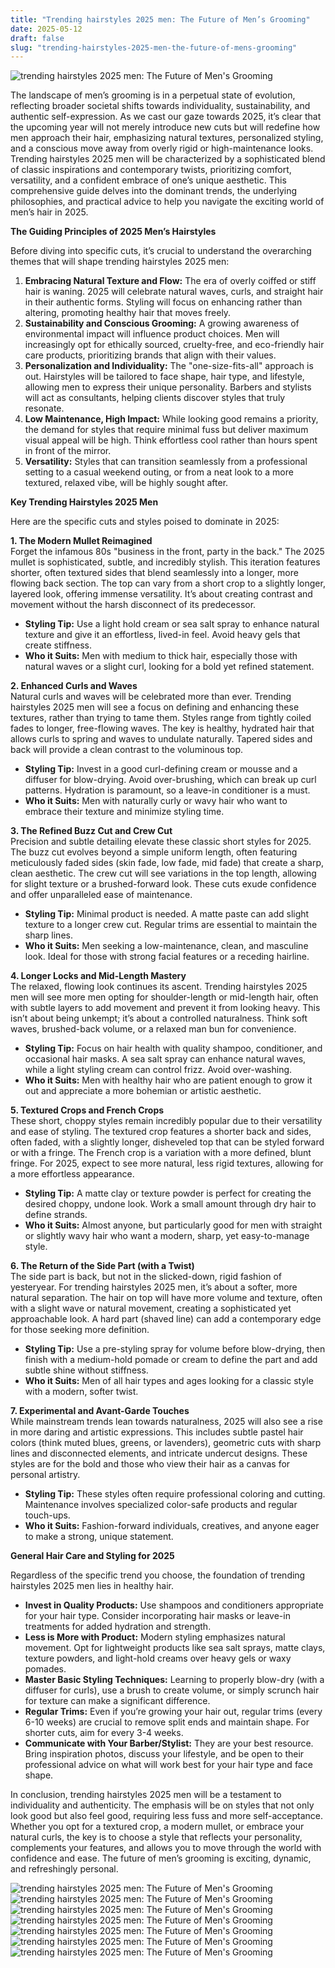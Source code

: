 ```yaml
---
title: "Trending hairstyles 2025 men: The Future of Men’s Grooming"
date: 2025-05-12
draft: false
slug: "trending-hairstyles-2025-men-the-future-of-mens-grooming" 
---
```


![trending hairstyles 2025 men: The Future of Men's Grooming](https://zentrosy.com/wp-content/uploads/2024/10/New-haircuts-for-men-2025-8.png "trending hairstyles 2025 men: The Future of Men's Grooming")

The landscape of men’s grooming is in a perpetual state of evolution, reflecting broader societal shifts towards individuality, sustainability, and authentic self-expression. As we cast our gaze towards 2025, it’s clear that the upcoming year will not merely introduce new cuts but will redefine how men approach their hair, emphasizing natural textures, personalized styling, and a conscious move away from overly rigid or high-maintenance looks. Trending hairstyles 2025 men will be characterized by a sophisticated blend of classic inspirations and contemporary twists, prioritizing comfort, versatility, and a confident embrace of one’s unique aesthetic. This comprehensive guide delves into the dominant trends, the underlying philosophies, and practical advice to help you navigate the exciting world of men’s hair in 2025.

**The Guiding Principles of 2025 Men’s Hairstyles**

Before diving into specific cuts, it’s crucial to understand the overarching themes that will shape trending hairstyles 2025 men:

1. **Embracing Natural Texture and Flow:** The era of overly coiffed or stiff hair is waning. 2025 will celebrate natural waves, curls, and straight hair in their authentic forms. Styling will focus on enhancing rather than altering, promoting healthy hair that moves freely.
2. **Sustainability and Conscious Grooming:** A growing awareness of environmental impact will influence product choices. Men will increasingly opt for ethically sourced, cruelty-free, and eco-friendly hair care products, prioritizing brands that align with their values.
3. **Personalization and Individuality:** The "one-size-fits-all" approach is out. Hairstyles will be tailored to face shape, hair type, and lifestyle, allowing men to express their unique personality. Barbers and stylists will act as consultants, helping clients discover styles that truly resonate.
4. **Low Maintenance, High Impact:** While looking good remains a priority, the demand for styles that require minimal fuss but deliver maximum visual appeal will be high. Think effortless cool rather than hours spent in front of the mirror.
5. **Versatility:** Styles that can transition seamlessly from a professional setting to a casual weekend outing, or from a neat look to a more textured, relaxed vibe, will be highly sought after.

**Key Trending Hairstyles 2025 Men**

Here are the specific cuts and styles poised to dominate in 2025:

**1. The Modern Mullet Reimagined**  
Forget the infamous 80s "business in the front, party in the back." The 2025 mullet is sophisticated, subtle, and incredibly stylish. This iteration features shorter, often textured sides that blend seamlessly into a longer, more flowing back section. The top can vary from a short crop to a slightly longer, layered look, offering immense versatility. It’s about creating contrast and movement without the harsh disconnect of its predecessor.

* **Styling Tip:** Use a light hold cream or sea salt spray to enhance natural texture and give it an effortless, lived-in feel. Avoid heavy gels that create stiffness.
* **Who it Suits:** Men with medium to thick hair, especially those with natural waves or a slight curl, looking for a bold yet refined statement.

**2. Enhanced Curls and Waves**  
Natural curls and waves will be celebrated more than ever. Trending hairstyles 2025 men will see a focus on defining and enhancing these textures, rather than trying to tame them. Styles range from tightly coiled fades to longer, free-flowing waves. The key is healthy, hydrated hair that allows curls to spring and waves to undulate naturally. Tapered sides and back will provide a clean contrast to the voluminous top.

* **Styling Tip:** Invest in a good curl-defining cream or mousse and a diffuser for blow-drying. Avoid over-brushing, which can break up curl patterns. Hydration is paramount, so a leave-in conditioner is a must.
* **Who it Suits:** Men with naturally curly or wavy hair who want to embrace their texture and minimize styling time.

**3. The Refined Buzz Cut and Crew Cut**  
Precision and subtle detailing elevate these classic short styles for 2025. The buzz cut evolves beyond a simple uniform length, often featuring meticulously faded sides (skin fade, low fade, mid fade) that create a sharp, clean aesthetic. The crew cut will see variations in the top length, allowing for slight texture or a brushed-forward look. These cuts exude confidence and offer unparalleled ease of maintenance.

* **Styling Tip:** Minimal product is needed. A matte paste can add slight texture to a longer crew cut. Regular trims are essential to maintain the sharp lines.
* **Who it Suits:** Men seeking a low-maintenance, clean, and masculine look. Ideal for those with strong facial features or a receding hairline.

**4. Longer Locks and Mid-Length Mastery**  
The relaxed, flowing look continues its ascent. Trending hairstyles 2025 men will see more men opting for shoulder-length or mid-length hair, often with subtle layers to add movement and prevent it from looking heavy. This isn’t about being unkempt; it’s about a controlled naturalness. Think soft waves, brushed-back volume, or a relaxed man bun for convenience.

* **Styling Tip:** Focus on hair health with quality shampoo, conditioner, and occasional hair masks. A sea salt spray can enhance natural waves, while a light styling cream can control frizz. Avoid over-washing.
* **Who it Suits:** Men with healthy hair who are patient enough to grow it out and appreciate a more bohemian or artistic aesthetic.

**5. Textured Crops and French Crops**  
These short, choppy styles remain incredibly popular due to their versatility and ease of styling. The textured crop features a shorter back and sides, often faded, with a slightly longer, disheveled top that can be styled forward or with a fringe. The French crop is a variation with a more defined, blunt fringe. For 2025, expect to see more natural, less rigid textures, allowing for a more effortless appearance.

* **Styling Tip:** A matte clay or texture powder is perfect for creating the desired choppy, undone look. Work a small amount through dry hair to define strands.
* **Who it Suits:** Almost anyone, but particularly good for men with straight or slightly wavy hair who want a modern, sharp, yet easy-to-manage style.

**6. The Return of the Side Part (with a Twist)**  
The side part is back, but not in the slicked-down, rigid fashion of yesteryear. For trending hairstyles 2025 men, it’s about a softer, more natural separation. The hair on top will have more volume and texture, often with a slight wave or natural movement, creating a sophisticated yet approachable look. A hard part (shaved line) can add a contemporary edge for those seeking more definition.

* **Styling Tip:** Use a pre-styling spray for volume before blow-drying, then finish with a medium-hold pomade or cream to define the part and add subtle shine without stiffness.
* **Who it Suits:** Men of all hair types and ages looking for a classic style with a modern, softer twist.

**7. Experimental and Avant-Garde Touches**  
While mainstream trends lean towards naturalness, 2025 will also see a rise in more daring and artistic expressions. This includes subtle pastel hair colors (think muted blues, greens, or lavenders), geometric cuts with sharp lines and disconnected elements, and intricate undercut designs. These styles are for the bold and those who view their hair as a canvas for personal artistry.

* **Styling Tip:** These styles often require professional coloring and cutting. Maintenance involves specialized color-safe products and regular touch-ups.
* **Who it Suits:** Fashion-forward individuals, creatives, and anyone eager to make a strong, unique statement.

**General Hair Care and Styling for 2025**

Regardless of the specific trend you choose, the foundation of trending hairstyles 2025 men lies in healthy hair.

* **Invest in Quality Products:** Use shampoos and conditioners appropriate for your hair type. Consider incorporating hair masks or leave-in treatments for added hydration and strength.
* **Less is More with Product:** Modern styling emphasizes natural movement. Opt for lightweight products like sea salt sprays, matte clays, texture powders, and light-hold creams over heavy gels or waxy pomades.
* **Master Basic Styling Techniques:** Learning to properly blow-dry (with a diffuser for curls), use a brush to create volume, or simply scrunch hair for texture can make a significant difference.
* **Regular Trims:** Even if you’re growing your hair out, regular trims (every 6-10 weeks) are crucial to remove split ends and maintain shape. For shorter cuts, aim for every 3-4 weeks.
* **Communicate with Your Barber/Stylist:** They are your best resource. Bring inspiration photos, discuss your lifestyle, and be open to their professional advice on what will work best for your hair type and face shape.

In conclusion, trending hairstyles 2025 men will be a testament to individuality and authenticity. The emphasis will be on styles that not only look good but also feel good, requiring less fuss and more self-acceptance. Whether you opt for a textured crop, a modern mullet, or embrace your natural curls, the key is to choose a style that reflects your personality, complements your features, and allows you to move through the world with confidence and ease. The future of men’s grooming is exciting, dynamic, and refreshingly personal.

![trending hairstyles 2025 men: The Future of Men's Grooming](https://blog.goldsupplier.com/wp-content/uploads/2024/12/mens-hairstyles-2025.jpg "trending hairstyles 2025 men: The Future of Men's Grooming") ![trending hairstyles 2025 men: The Future of Men's Grooming](https://cdn2.fabbon.com/uploads/image/file/41407/sophisticated-low-fade.webp "trending hairstyles 2025 men: The Future of Men's Grooming") ![trending hairstyles 2025 men: The Future of Men's Grooming](https://i.pinimg.com/originals/9c/2e/52/9c2e52f91534752e24454c861f90085c.jpg "trending hairstyles 2025 men: The Future of Men's Grooming") ![trending hairstyles 2025 men: The Future of Men's Grooming](https://www.inspirationde.com/wp-content/uploads/2024/12/03aff18311d77d26636a899f6d15bf39.jpg "trending hairstyles 2025 men: The Future of Men's Grooming") ![trending hairstyles 2025 men: The Future of Men's Grooming](https://simpleideasforfashion.com/wp-content/uploads/2022/02/mens-hairstyles-2023-for-long-faces.jpg "trending hairstyles 2025 men: The Future of Men's Grooming") ![trending hairstyles 2025 men: The Future of Men's Grooming](https://i.pinimg.com/originals/e3/99/b1/e399b10274184597a2ff3fddc015835a.jpg "trending hairstyles 2025 men: The Future of Men's Grooming") ![trending hairstyles 2025 men: The Future of Men's Grooming](http://www.fashioneven.com/wp-content/uploads/2017/09/Long-haircut-and-hairstyles-for-men-13.jpg "trending hairstyles 2025 men: The Future of Men's Grooming")